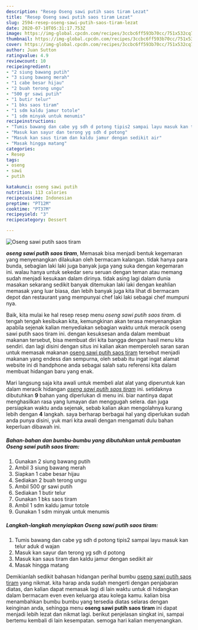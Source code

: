 ```yaml
---
description: "Resep Oseng sawi putih saos tiram Lezat"
title: "Resep Oseng sawi putih saos tiram Lezat"
slug: 2594-resep-oseng-sawi-putih-saos-tiram-lezat
date: 2020-07-10T05:31:17.753Z
image: https://img-global.cpcdn.com/recipes/3ccbc6ff593b70cc/751x532cq70/oseng-sawi-putih-saos-tiram-foto-resep-utama.jpg
thumbnail: https://img-global.cpcdn.com/recipes/3ccbc6ff593b70cc/751x532cq70/oseng-sawi-putih-saos-tiram-foto-resep-utama.jpg
cover: https://img-global.cpcdn.com/recipes/3ccbc6ff593b70cc/751x532cq70/oseng-sawi-putih-saos-tiram-foto-resep-utama.jpg
author: Juan Sutton
ratingvalue: 4.9
reviewcount: 10
recipeingredient:
- "2 siung bawang putih"
- "3 siung bawang merah"
- "1 cabe besar hijau"
- "2 buah terong ungu"
- "500 gr sawi putih"
- "1 butir telur"
- "1 bks saos tiram"
- "1 sdm kaldu jamur totole"
- "1 sdm minyak untuk menumis"
recipeinstructions:
- "Tumis bawang dan cabe yg sdh d potong tipis2 sampai layu masuk kan telur aduk d wajan"
- "Masuk kan sayur dan terong yg sdh d potong"
- "Masuk kan saus tiram dan kaldu jamur dengan sedikit air"
- "Masak hingga matang"
categories:
- Resep
tags:
- oseng
- sawi
- putih

katakunci: oseng sawi putih 
nutrition: 113 calories
recipecuisine: Indonesian
preptime: "PT12M"
cooktime: "PT37M"
recipeyield: "3"
recipecategory: Dessert

---
```



![Oseng sawi putih saos tiram](https://img-global.cpcdn.com/recipes/3ccbc6ff593b70cc/751x532cq70/oseng-sawi-putih-saos-tiram-foto-resep-utama.jpg)

<b><i>oseng sawi putih saos tiram</i></b>, Memasak bisa menjadi bentuk kegemaran yang menyenangkan dilakukan oleh bermacam kalangan. tidak hanya para bunda, sebagian laki laki juga banyak juga yang suka dengan kegemaran ini. walau hanya untuk sekedar seru seruan dengan teman atau memang sudah menjadi kesukaan dalam dirinya. tidak asing lagi dalam dunia masakan sekarang sedikit banyak ditemukan laki laki dengan keahlian memasak yang luar biasa, dan lebih banyak juga kita lihat di bermacam depot dan restaurant yang mempunyai chef laki laki sebagai chef mumpuni nya.



Baik, kita mulai ke hal resep resep menu <i>oseng sawi putih saos tiram</i>. di tengah tengah kesibukan kita, kemungkinan akan terasa menyenangkan apabila sejenak kalian menyediakan sebagian waktu untuk meracik oseng sawi putih saos tiram ini. dengan kesuksesan anda dalam membuat makanan tersebut, bisa membuat diri kita bangga dengan hasil menu kita sendiri. dan lagi disini dengan situs ini kalian akan memperoleh saran saran untuk memasak makanan <u>oseng sawi putih saos tiram</u> tersebut menjadi makanan yang endess dan sempurna, oleh sebab itu ingat ingat alamat website ini di handphone anda sebagai salah satu referensi kita dalam membuat hidangan baru yang enak.


Mari langsung saja kita awali untuk membeli alat alat yang diperuntuk kan dalam meracik hidangan <u><i>oseng sawi putih saos tiram</i></u> ini. setidaknya dibutuhkan <b>9</b> bahan yang diperlukan di menu ini. biar nantinya dapat menghasilkan rasa yang lumayan dan menggugah selera. dan juga persiapkan waktu anda sejenak, sebab kalian akan mengolahnya kurang lebih dengan <b>4</b> langkah. saya berharap berbagai hal yang diperlukan sudah anda punya disini, yuk mari kita awali dengan mengamati dulu bahan keperluan dibawah ini.

<!--inarticleads1-->

##### Bahan-bahan dan bumbu-bumbu yang dibutuhkan untuk pembuatan Oseng sawi putih saos tiram:

1. Gunakan 2 siung bawang putih
1. Ambil 3 siung bawang merah
1. Siapkan 1 cabe besar hijau
1. Sediakan 2 buah terong ungu
1. Ambil 500 gr sawi putih
1. Sediakan 1 butir telur
1. Gunakan 1 bks saos tiram
1. Ambil 1 sdm kaldu jamur totole
1. Gunakan 1 sdm minyak untuk menumis




<!--inarticleads2-->

##### Langkah-langkah menyiapkan Oseng sawi putih saos tiram:

1. Tumis bawang dan cabe yg sdh d potong tipis2 sampai layu masuk kan telur aduk d wajan
1. Masuk kan sayur dan terong yg sdh d potong
1. Masuk kan saus tiram dan kaldu jamur dengan sedikit air
1. Masak hingga matang




Demikianlah sedikit bahasan hidangan perihal bumbu <u>oseng sawi putih saos tiram</u> yang nikmat. kita harap anda sudah mengerti dengan penjabaran diatas, dan kalian dapat memasak lagi di lain waktu untuk di hidangkan dalam bermacam even even keluarga atau kolega kamu. kalian bisa menambahkan bumbu bumbu yang tersedia diatas selaras dengan keinginan anda, sehingga menu <b>oseng sawi putih saos tiram</b> ini dapat menjadi lebih lezat dan nikmat lagi. berikut penjelasan singkat ini, sampai bertemu kembali di lain kesempatan. semoga hari kalian menyenangkan.
